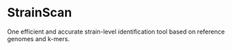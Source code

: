 # StrainScan
One efficient and accurate strain-level identification tool based on reference genomes and k-mers.
